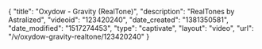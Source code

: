 {
    "title": "Oxydow - Gravity (RealTone)",
    "description": "RealTones by Astralized",
    "videoid": "123420240",
    "date_created": "1381350581",
    "date_modified": "1517274453",
    "type": "captivate",
    "layout": "video",
    "url": "\/v\/oxydow-gravity-realtone\/123420240"
}